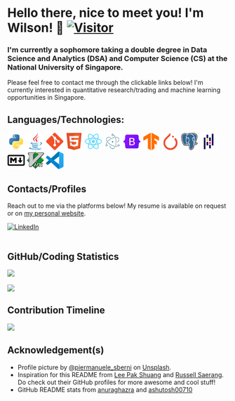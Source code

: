 # Hello there, nice to meet you! I'm Wilson! 👋 [![Visitor](https://visitor-badge.laobi.icu/badge?page_id=wilsonwid)](https://github.com/wilsonwid)
### I'm currently a sophomore taking a double degree in Data Science and Analytics (DSA) and Computer Science (CS) at the National University of Singapore.

Please feel free to contact me through the clickable links below! I'm currently interested in quantitative research/trading and machine learning opportunities in Singapore. 


## Languages/Technologies:
<p align="left">
  <a href="https://raw.githubusercontent.com/devicons/devicon/2ae2a900d2f041da66e950e4d48052658d850630/icons/python/python-original.svg"><img src="https://raw.githubusercontent.com/devicons/devicon/2ae2a900d2f041da66e950e4d48052658d850630/icons/python/python-original.svg" width="40" height="40"></a>
  <a href="https://raw.githubusercontent.com/devicons/devicon/2ae2a900d2f041da66e950e4d48052658d850630/icons/java/java-original.svg"><img src="https://raw.githubusercontent.com/devicons/devicon/2ae2a900d2f041da66e950e4d48052658d850630/icons/java/java-original.svg" width="40" height="40"></a>
  <a href="https://raw.githubusercontent.com/devicons/devicon/2ae2a900d2f041da66e950e4d48052658d850630/icons/git/git-original.svg"><img src="https://raw.githubusercontent.com/devicons/devicon/2ae2a900d2f041da66e950e4d48052658d850630/icons/git/git-original.svg" width="40" height="40"></a>
  <a href="https://raw.githubusercontent.com/devicons/devicon/master/icons/html5/html5-original.svg"><img src="https://raw.githubusercontent.com/devicons/devicon/master/icons/html5/html5-original.svg" width="40" /></a>
  <a href="https://raw.githubusercontent.com/devicons/devicon/master/icons/react/react-original.svg"><img src="https://raw.githubusercontent.com/devicons/devicon/master/icons/react/react-original.svg" width="40" height="40"></a>
  <a href="https://raw.githubusercontent.com/devicons/devicon/master/icons/electron/electron-original.svg"><img src="https://raw.githubusercontent.com/devicons/devicon/master/icons/electron/electron-original.svg" width="40" /></a>
  <a href="https://raw.githubusercontent.com/devicons/devicon/master/icons/bootstrap/bootstrap-original.svg"><img src="https://raw.githubusercontent.com/devicons/devicon/master/icons/bootstrap/bootstrap-original.svg" width="40"/></a>
  <a href="https://raw.githubusercontent.com/devicons/devicon/master/icons/tensorflow/tensorflow-original.svg"><img src="https://raw.githubusercontent.com/devicons/devicon/master/icons/tensorflow/tensorflow-original.svg" width="40" height="40"></a>
  <a href="https://raw.githubusercontent.com/devicons/devicon/master/icons/pytorch/pytorch-original.svg"><img src="https://raw.githubusercontent.com/devicons/devicon/master/icons/pytorch/pytorch-original.svg" width="40"/></a>
  <a href="https://raw.githubusercontent.com/devicons/devicon/master/icons/postgresql/postgresql-original.svg"><img src="https://raw.githubusercontent.com/devicons/devicon/master/icons/postgresql/postgresql-original.svg" width="40" /></a>
  <a href="https://raw.githubusercontent.com/devicons/devicon/master/icons/pandas/pandas-original.svg"><img src="https://raw.githubusercontent.com/devicons/devicon/master/icons/pandas/pandas-original.svg" width="40" /></a>
  <a href="https://raw.githubusercontent.com/devicons/devicon/master/icons/markdown/markdown-original.svg"><img src="https://raw.githubusercontent.com/devicons/devicon/master/icons/markdown/markdown-original.svg" width="40" /></a>
  <a href="https://raw.githubusercontent.com/devicons/devicon/master/icons/vim/vim-original.svg"><img src="https://raw.githubusercontent.com/devicons/devicon/master/icons/vim/vim-original.svg" width="40" /></a>
  <a href="https://raw.githubusercontent.com/devicons/devicon/master/icons/vscode/vscode-original.svg"><img src="https://raw.githubusercontent.com/devicons/devicon/master/icons/vscode/vscode-original.svg" width="40" /></a>
</p>

## Contacts/Profiles
Reach out to me via the platforms below! My resume is available on request or on [my personal website](https://wilsonwid.com).

<div align="left">
  <a href="https://www.linkedin.com/in/wilsonwid">
    <img alt="LinkedIn" src="https://img.shields.io/badge/linkedin%20-%230077B5.svg?&style=for-the-badge&logo=linkedin&logoColor=white"/>
  </a>
</div>

<br>

## GitHub/Coding Statistics
<div align="left">
  <a href="https://github.com/anuraghazra/github-readme-stats"><img align="top" src="https://github-readme-stats.vercel.app/api?username=wilsonwid&count_private=true&show_icons=true&theme=tokyonight&include_all_commits=true&title_color=dd58c1&icon_color=dd58c1&custom_title=Wilson's%20GitHub%20Stats" /></a>
  <br /><br />
  <a href="https://github.com/anuraghazra/github-readme-stats"><img align="top" src="https://github-readme-stats.vercel.app/api/top-langs?username=wilsonwid&count_private=true&theme=tokyonight&title_color=8ddbf7&layout=compact&hide=jupyter%20notebook,css,scss,html"></a>
</div>


## Contribution Timeline
<a href="https://github.com/ashutosh00710/github-readme-activity-graph"><img src="https://github-readme-activity-graph.vercel.app/graph?username=wilsonwid&custom_title=Contribution%20Graph&theme=react-dark&area=true&"/></a>
</details>

## Acknowledgement(s)
- Profile picture by [@piermanuele_sberni](https://unsplash.com/@piermanuele_sberni) on [Unsplash](https://unsplash.com/photos/d_QNXgRRKJ0).
- Inspiration for this README from [Lee Pak Shuang](https://github.com/pakshuang/pakshuang/) and [Russell Saerang](https://github.com/RussellDash332). Do check out their GitHub profiles for more awesome and cool stuff!
- GitHub README stats from [anuraghazra](https://github.com/anuraghazra/github-readme-stats) and [ashutosh00710](https://github.com/ashutosh00710/github-readme-activity-graph)
